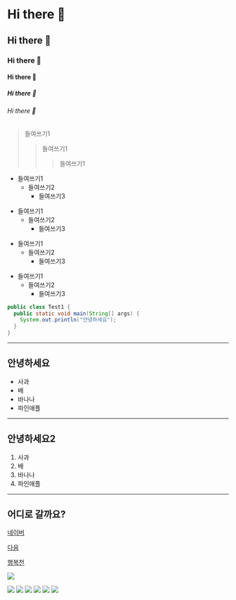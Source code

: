 <!-- 마크다운 태그 -->
# Hi there 👋
## Hi there 👋
### Hi there 👋
#### Hi there 👋
##### Hi there 👋
###### Hi there 👋

> 들여쓰기1
>   > 들여쓰기1
>   >   > 들여쓰기1

* 들여쓰기1
  * 들여쓰기2
    * 들여쓰기3

+ 들여쓰기1
  + 들여쓰기2
    + 들여쓰기3

- 들여쓰기1
  - 들여쓰기2
    - 들여쓰기3

* 들여쓰기1
  + 들여쓰기2
    - 들여쓰기3

<!--
<pre>
<code>
-->
```java
public class Test1 {
  public static void main(String[] args) {
    System.out.println("안녕하세요");
  }
}
```
<!--
</code>
</pre>
-->


<!--
**ChunBoSik/ChunBoSik** is a ✨ _special_ ✨ repository because its `README.md` (this file) appears on your GitHub profile.

Here are some ideas to get you started:

- 🔭 I’m currently working on ...
- 🌱 I’m currently learning ...
- 👯 I’m looking to collaborate on ...
- 🤔 I’m looking for help with ...
- 💬 Ask me about ...
- 📫 How to reach me: ...
- 😄 Pronouns: ...
- ⚡ Fun fact: ...
-->

<hr/>
<h2>안녕하세요</h2>
<ul>
 <li>사과</li>
 <li>배</li>
 <li>바나나</li>
 <li>파인애플</li>
</ul>

<hr/>

<h2>안녕하세요2</h2>
<ol>
 <li>사과</li>
 <li>배</li>
 <li>바나나</li>
 <li>파인애플</li>
</ol>

<hr/>

<h2>어디로 갈까요?</h2>
<p><a href="http://www.naver.com">네이버</a></p>
<p><a href="http://www.daum.net">다음</a></p>
<p><a href="http://blog.daum.net/cjsk1126">행복천</a></p>


<p>
  <a href="http://blog.daum.net/cjsk1126">
    <img src="http://49.142.157.251:9090/javagreenS_lsp/rts_shop/rts_product/220804170415_f_7.jpg" />
  </a>
</p>


<img src="https://img.shields.io/badge/홍길동-000000?style=badge&logo=Burton&logoColor=ffffff">
<img src="https://img.shields.io/badge/홍길동-000000?style=for-the-badge&logo=Burton&logoColor=ffffff">
<img src="https://img.shields.io/badge/홍길동-000000?style=plastic&logo=Burton&logoColor=ffffff">
<img src="https://img.shields.io/badge/홍길동-000000?style=flat&logo=Burton&logoColor=ffffff">
<img src="https://img.shields.io/badge/홍길동-000000?style=flat-square&logo=Burton&logoColor=ffffff">
<img src="https://img.shields.io/badge/홍길동-000000?style=social&logo=Burton&logoColor=000000">
